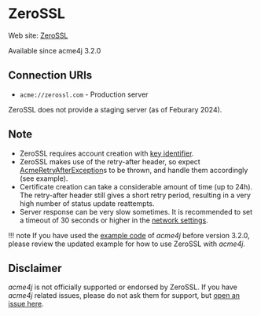 # ZeroSSL

Web site: [ZeroSSL](https://zerossl.com)

Available since acme4j 3.2.0

## Connection URIs

* `acme://zerossl.com` - Production server

ZeroSSL does not provide a staging server (as of Feburary 2024).

## Note

* ZeroSSL requires account creation with [key identifier](../usage/account.md#external-account-binding).
* ZeroSSL makes use of the retry-after header, so expect [AcmeRetryAfterException](../usage/exceptions.md#acmeretryafterexception)s to be thrown, and handle them accordingly (see example).
* Certificate creation can take a considerable amount of time (up to 24h). The retry-after header still gives a short retry period, resulting in a very high number of status update reattempts.
* Server response can be very slow sometimes. It is recommended to set a timeout of 30 seconds or higher in the [network settings](../usage/advanced.md#network-settings).

!!! note
    If you have used the [example code](../example.md) of _acme4j_ before version 3.2.0, please review the updated example for how to use ZeroSSL with _acme4j_.

## Disclaimer

_acme4j_ is not officially supported or endorsed by ZeroSSL. If you have _acme4j_ related issues, please do not ask them for support, but [open an issue here](https://github.com/shred/acme4j/issues).

